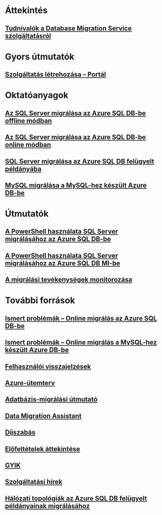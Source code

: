 # Áttekintés
## [Tudnivalók a Database Migration Service szolgáltatásról](dms-overview.md)

# Gyors útmutatók
## [Szolgáltatás létrehozása – Portál](quickstart-create-data-migration-service-portal.md)

# Oktatóanyagok
## [Az SQL Server migrálása az Azure SQL DB-be offline módban](tutorial-sql-server-to-azure-sql.md)
## [Az SQL Server migrálása az Azure SQL DB-be online módban](tutorial-sql-server-azure-sql-online.md)
## [SQL Server migrálása az Azure SQL DB felügyelt példányába](tutorial-sql-server-to-managed-instance.md)
## [MySQL migrálása a MySQL-hez készült Azure DB-be](tutorial-mysql-azure-mysql-online.md)

# Útmutatók
## [A PowerShell használata SQL Server migrálásához az Azure SQL DB-be](howto-sql-server-to-azure-sql-powershell.md)
## [A PowerShell használata SQL Server migrálásához az Azure SQL DB MI-be](howto-sql-server-to-azure-sql-mi-powershell.md)
## [A migrálási tevékenységek monitorozása](how-to-monitor-migration-activity.md)

# További források
## [Ismert problémák – Online migrálás az Azure SQL DB-be](known-issues-azure-sql-online.md)
## [Ismert problémák – Online migrálás a MySQL-hez készült Azure DB-be](known-issues-azure-mysql-online.md)
## [Felhasználói visszajelzések](https://feedback.azure.com/forums/906100-azure-database-migration-service)
## [Azure-ütemterv](https://azure.microsoft.com/roadmap/)
## [Adatbázis-migrálási útmutató](https://aka.ms/datamigration)
## [Data Migration Assistant](https://aka.ms/dma)
## [Díjszabás](https://aka.ms/dms-pricing)
## [Előfeltételek áttekintése](pre-reqs.md)
## [GYIK](faq.md)
## [Szolgáltatási hírek](https://azure.microsoft.com/updates/?product=database-migration)
## [Hálózati topológiák az Azure SQL DB felügyelt példányainak migrálásához](resource-network-topologies.md)
